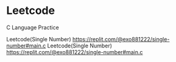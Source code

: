 # Leetcode
C Language Practice

Leetcode(Single Number)
https://replit.com/@exo881222/single-number#main.c
Leetcode(Single Number)
https://replit.com/@exo881222/single-number#main.c
